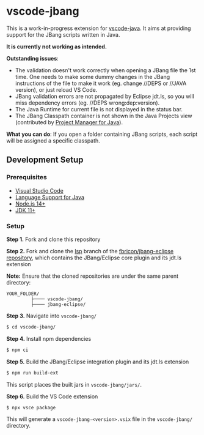 # vscode-jbang
This is a work-in-progress extension for [vscode-java](https://marketplace.visualstudio.com/items?itemName=redhat.java). It aims at providing support for the JBang scripts written in Java.

**It is currently not working as intended.**

**Outstanding issues**:
- The validation doesn't work correctly when opening a JBang file the 1st time. One needs to make some dummy changes in the JBang instructions of the file to make it work (eg. change //DEPS or //JAVA version), or just reload VS Code.
- JBang validation errors are not propagated by Eclipse jdt.ls, so you will miss dependency errors (eg. //DEPS wrong:dep:version).
- The Java Runtime for current file is not displayed in the status bar.
- The JBang Classpath container is not shown in the Java Projects view (contributed by [Project Manager for Java](https://marketplace.visualstudio.com/items?itemName=vscjava.vscode-java-dependency)).

**What you can do**:
If you open a folder containing JBang scripts, each script will be assigned a specific classpath.

## Development Setup

### Prerequisites

  * [Visual Studio Code](https://code.visualstudio.com/)
  * [Language Support for Java](https://marketplace.visualstudio.com/items?itemName=redhat.java)
  * [Node.js 14+](https://nodejs.org/en/)
  * [JDK 11+](https://adoptopenjdk.net/)

### Setup
**Step 1.** Fork and clone this repository  

**Step 2.** Fork and clone the [lsp](https://github.com/fbricon/jbang-eclipse/tree/lsp) branch of the [fbricon/jbang-eclipse repository](https://github.com/fbricon/jbang-eclipse), which contains the JBang/Eclipse core plugin and its jdt.ls extension

**Note:** Ensure that the cloned repositories are under the same parent directory:

```
YOUR_FOLDER/
         ├──── vscode-jbang/
         ├──── jbang-eclipse/
```  
**Step 3.** Navigate into `vscode-jbang/`
```bash
$ cd vscode-jbang/
```  
**Step 4.** Install npm dependencies
```bash
$ npm ci
```  

**Step 5.** Build the JBang/Eclipse integration plugin and its jdt.ls extension
```bash
$ npm run build-ext
```

This script places the built jars in `vscode-jbang/jars/`.  

**Step 6.** Build the VS Code extension
```bash
$ npx vsce package
```
This will generate a `vscode-jbang-<version>.vsix` file in the `vscode-jbang/` directory.